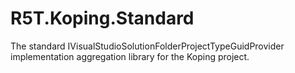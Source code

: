 # R5T.Koping.Standard
The standard IVisualStudioSolutionFolderProjectTypeGuidProvider implementation aggregation library for the Koping project.

